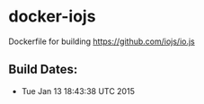 docker-iojs
===========

Dockerfile for building https://github.com/iojs/io.js

Build Dates:
------------


* Tue Jan 13 18:43:38 UTC 2015

